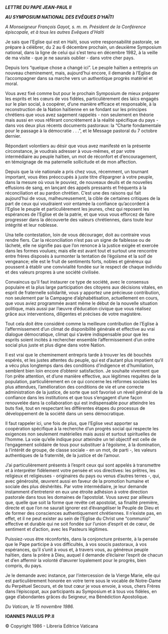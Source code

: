***LETTRE DU PAPE JEAN-PAUL II***

***AU SYMPOSIUM NATIONAL DES EVÊQUES D'HAÏTI***

*A Monseigneur François Gayot, s. m. m.* *Président de la Conférence épiscopale, et à tous les autres Evêques d’Haïti*

Je sais que l’Eglise qui est en Haïti, sous votre responsabilité pastorale, se prépare à célébrer, du 2 au 6 décembre prochain, un deuxième Symposium national, dans la ligne de celui qui s’est tenu en décembre 1982, à la veille de ma visite - que je ne saurais oublier - dans votre cher pays.

Depuis lors “quelque chose a changé ici”. Le peuple haïtien a entrepris un nouveau cheminement, mais, aujourd’hui encore, il demande à l’Eglise de l’accompagner dans sa marche vers un authentique progrès matériel et moral.

Vous avez fixé comme but pour le prochain Symposium de mieux préparer les esprits et les cœurs de vos fidèles, particulièrement des laïcs engagés sur le plan social, à coopérer, d’une manière efficace et responsable, à la reconstruction de la Nation haïtienne en se fondant sur les principes chrétiens que vous avez sagement rappelés - non seulement en théorie mais aussi en vous référant concrètement à la réalité spécifique du pays - dans vos deux plus récents documents pastoraux: la “Charte fondamentale pour le passage à la démocratie . . .”, et le Message pastoral du 7 octobre dernier.

Répondant volontiers au désir que vous avez manifesté en la présente circonstance, je voudrais adresser à vous-mêmes, et par votre intermédiaire au peuple haïtien, un mot de réconfort et d’encouragement, en témoignage de ma paternelle sollicitude et de mon affection.

Depuis que la vie nationale a pris chez vous, récemment, un tournant important, vous êtes préoccupés à juste titre d’épargner à votre peuple, dans la mesure où vous le pouviez, de nouveaux deuils et de nouvelles effusions de sang, en lançant des appels pressants et fréquents à la réconciliation et au pardon chrétien. C’est une des raisons qui fait aujourd’hui de vous, malheureusement, la cible de certaines critiques de la part de ceux qui voudraient voir entamée la confiance qu’accordent à l’Eglise le peuple et particulièrement les jeunes, chez qui reposent les espérances de l’Eglise et de la patrie, et que vous vous efforcez de faire progresser dans la découverte des valeurs chrétiennes, dans toute leur intégrité et leur noblesse.

Una telle contestation, loin de vous décourager, doit au contraire vous rendre fiers. Car la réconciliation n’est pas un signe de faiblesse ou de lâcheté, elle ne signifie pas que l’on renonce à la justice exigée et exercée dans les formes voulues; mais elle est avant tout et surtout une rencontre entre frères disposés à surmonter la tentation de l’égoïsme et la soif de vengeance; elle est le fruit de sentiments forts, nobles et généreux qui poussent à établir une convivialité fondée sur le respect de chaque individu et des valeurs propres à une société civilisée.

Convaincus qu’il faut instaurer ce type de société, avec le consensus populaire et la plus large participation des citoyens aux décisions vitales, en esprit de fraternelle solidarité, vous y apportez une précieuse contribution, non seulement par la Campagne d’alphabétisation, actuellement en cours, que vous aviez programmée avant même le début de la nouvelle situation politique, mais aussi par l’œuvre d’éducation civique que vous réalisez grâce aux interventions, diligentes et précises de votre magistère.

Tout cela doit être considéré comme la meilleure contribution de l’Eglise à l’affermissement d’un climat de disponibilité générale et effective au vrai dialogue démocratique, climat qui s’avère indispensable pour que les esprits soient incités à rechercher ensemble l’affermissement d’un ordre social plus juste et plus digne dans votre Nation.

Il est vrai que le cheminement entrepris tarde à trouver les dé bouchés espérés, et les justes attentes du peuple, qui est d’autant plus impatient qu’il a vécu plus longtemps dans des conditions d’indigence et d’humiliation, semblent bien loin encore d’obtenir satisfaction. Je souhaite vivement que l’on prête attention, et d’une manière effective, aux légitimes requêtes de la population, particulièrement en ce qui concerne les réformes sociales les plus attendues, l’amélioration des conditions de vie et une correcte administration de la justice, de sorte que soit favorisé un réveil général de la confiance dans les institutions et que tous s’engagent d’une façon renouvelée dans la collaboration qui est indispensable pour atteindre les buts fixé, tout en respectant les différentes étapes du processus de développement de la société dans un sens démocratique.

Il faut rappeler ici, une fois de plus, que l’Eglise veut apporter sa coopération spécifique à la recherche d’un progrès social qui respecte les exigences non seulement matérielles mais aussi et surtout spirituelles de l’homme. La voie qu’elle indique pour atteindre un tel objectif est celle de l’engagement solidaire de tous pour substituer à l’égoïsme, à la domination, à l’intérêt de groupe, de classe sociale - en un mot, de parti -, les valeurs authentiques de la fraternité, de la justice et de l’amour.

J’ai particulièrement présents à l’esprit ceux qui sont appelés à transmettre et à interpréter fidèlement votre pensée et vos directives: les prêtres, les religieux et religieuses - originaires du pays ou venus d’autres terres -, qui, avec générosité, œuvrent aussi en faveur de la promotion humaine et sociale des plus déshérités. Par votre intermédiaire, je leur demande instamment d’entretenir en eux une étroite adhésion à votre direction pastorale dans tous les domaines de l’apostolat. Vous savez par ailleurs que, quelle que soit la forme que revête cet apostolat, sa finalité première, directe et que l’on ne saurait ignorer est d’évangéliser le Peuple de Dieu et de former des consciences authentiquement chrétiennes. Il n’existe pas, en effet, et il ne peut exister au sein de l’Eglise du Christ une “communio” effective et durable qui ne soit fondée sur l’union d’esprit et de cœur, de sentiment et d’action, avec les Pasteurs légitimes.

Puissiez-vous être réconfortés, dans la conjoncture présente, à la pensée que le Pape participe à vos difficultés, à vos soucis pastoraux, à vos espérances, qu’il s’unit à vous et, à travers vous, au généreux peuple haïtien, dans la prière à Dieu, auquel il demande d’éclairer l’esprit de chacun et d’en affermir la volonté d’œuvrer loyalement pour le progrès, bien compris, du pays.

Je le demande avec instance, par l’intercession de la Vierge Marie, elle qui est particulièrement honorée en votre terre sous le vocable de Notre-Dame du Perpétuel Secours, et de tout cœur je vous envoie, à vous, chers Frères dans l’épiscopat, aux participants au Symposium et à tous vos fidèles, en gage d’abondantes grâces du Seigneur, ma Bénédiction Apostolique.

*Du Vatican, le 15 novembre 1986.*

**IOANNES PAULUS PP.II**

© Copyright 1986 - Libreria Editrice Vaticana